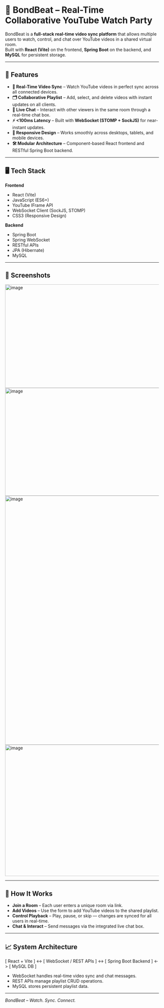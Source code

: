 # 🎵 BondBeat – Real-Time Collaborative YouTube Watch Party

BondBeat is a **full-stack real-time video sync platform** that allows multiple users to watch, control, and chat over YouTube videos in a shared virtual room.  
Built with **React (Vite)** on the frontend, **Spring Boot** on the backend, and **MySQL** for persistent storage.

---

## 🚀 Features

- **🔗 Real-Time Video Sync** – Watch YouTube videos in perfect sync across all connected devices.
- **🗂 Collaborative Playlist** – Add, select, and delete videos with instant updates on all clients.
- **💬 Live Chat** – Interact with other viewers in the same room through a real-time chat box.
- **⚡ <100ms Latency** – Built with **WebSocket (STOMP + SockJS)** for near-instant updates.
- **📱 Responsive Design** – Works smoothly across desktops, tablets, and mobile devices.
- **🛠 Modular Architecture** – Component-based React frontend and RESTful Spring Boot backend.

---

## 🖥 Tech Stack

**Frontend**
- React (Vite)  
- JavaScript (ES6+)
- YouTube IFrame API  
- WebSocket Client (SockJS, STOMP)  
- CSS3 (Responsive Design)

**Backend**
- Spring Boot  
- Spring WebSocket  
- RESTful APIs  
- JPA (Hibernate)  
- MySQL  

---

## 📸 Screenshots
<img width="757" height="338" alt="image" src="https://github.com/user-attachments/assets/0af3efdf-7a67-4590-91a7-ea50c66a4fe6" />
<img width="841" height="352" alt="image" src="https://github.com/user-attachments/assets/1dfa1699-e8a6-4eb3-a1b5-51fa4d16b9c6" />
<img width="1023" height="813" alt="image" src="https://github.com/user-attachments/assets/26dce990-a85b-4681-b5c5-15ff12132454" />
<img width="920" height="429" alt="image" src="https://github.com/user-attachments/assets/5362a98d-bada-43ce-a218-f0cceeacb1d6" />

---

## 📡 How It Works
- **Join a Room** – Each user enters a unique room via link.
- **Add Videos** – Use the form to add YouTube videos to the shared playlist.
- **Control Playback** – Play, pause, or skip — changes are synced for all users in real-time.
- **Chat & Interact** – Send messages via the integrated live chat box.

---

## 📈 System Architecture

[ React + Vite ] <-> [ WebSocket / REST APIs ] <-> [ Spring Boot Backend ] <-> [ MySQL DB ]

- WebSocket handles real-time video sync and chat messages.
- REST APIs manage playlist CRUD operations.
- MySQL stores persistent playlist data.

---

_BondBeat – Watch. Sync. Connect._
